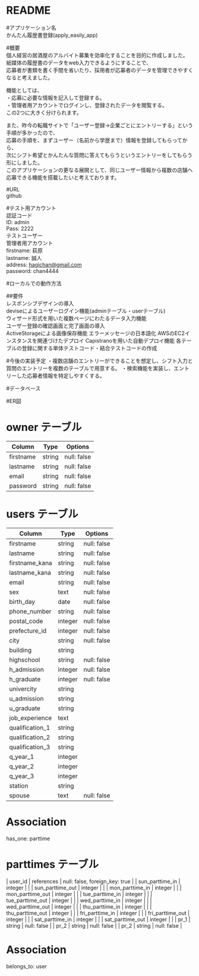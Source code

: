 # README

#アプリケーション名  
かんたん履歴書登録(apply_easily_app)  

#概要  
個人経営の居酒屋のアルバイト募集を効率化することを目的に作成しました。  
紙媒体の履歴書のデータをweb入力できるようにすることで、  
応募者が書類を書く手間を省いたり、採用者が応募者のデータを管理できやすくなると考えました。  
  
機能としては、  
・応募に必要な情報を記入して登録する。  
・管理者用アカウントでログインし、登録されたデータを閲覧する。  
この2つに大きく分けられます。  
  
また、昨今の転職サイトで「ユーザー登録→企業ごとにエントリーする」という手順が多かったので、  
応募の手順を、まずユーザー（名前から学歴まで）情報を登録してもらってから、  
次にシフト希望とかんたんな質問に答えてもらうというエントリーをしてもらう形にしました。  
このアプリケーションの更なる展開として、同じユーザー情報から複数の店舗へ応募できる機能を搭載したいと考えております。  
  
#URL  
github  
  
#テスト用アカウント  
認証コード  
ID: admin  
Pass: 2222  
テストユーザー  
管理者用アカウント  
firstname: 萩原  
lastname: 誠人  
address: hagichan@gmail.com  
password: chan4444  
  
#ローカルでの動作方法  


##要件  
レスポンシブデザインの導入  
deviseによるユーザーログイン機能(adminテーブル・userテーブル)  
ウィザード形式を用いた複数ページにわたるデータ入力機能  
ユーザー登録の確認画面と完了画面の導入  
ActiveStorageによる画像保存機能
エラーメッセージの日本語化
AWSのEC2インスタンスを関連づけたデプロイ
Capistranoを用いた自動デプロイ機能
各テーブルの登録に関する単体テストコード・結合テストコードの作成

#今後の実装予定
・複数店舗のエントリーができることを想定し、シフト入力と質問のエントリーを複数のテーブルで用意する。
・検索機能を実装し、エントリーした応募者情報を特定しやすくする。

#データベース

#ER図



# owner テーブル

| Column    | Type   | Options     |
| ------    | ------ | ----------- |
| firstname | string | null: false |
| lastname  | string | null: false |
| email     | string | null: false |
| password  | string | null: false |

# users テーブル

| Column           | Type       | Options                        |
| ---------------- | ---------- | ------------------------------ |
| firstname        | string     | null: false                    |
| lastname         | string     | null: false                    |
| firstname_kana   | string     | null: false                    |
| lastname_kana    | string     | null: false                    |
| email            | string     | null: false                    |
| sex              | text       | null: false                    |
| birth_day        | date       | null: false                    |
| phone_number     | string     | null: false                    |
| postal_code      | integer    | null: false                    |
| prefecture_id    | integer    | null: false                    |
| city             | string     | null: false                    |
| building         | string     |                                |
| highschool       | string     | null: false                    |
| h_admission      | integer    | null: false                    |
| h_graduate       | integer    | null: false                    |
| univercity       | string     |                                |
| u_admission      | string     |                                |
| u_graduate       | string     |                                |
| job_experience   | text       |                                |
| qualification_1  | string     |                                |
| qualification_2  | string     |                                |
| qualification_3  | string     |                                |
| q_year_1         | integer    |                                |
| q_year_2         | integer    |                                |
| q_year_3         | integer    |                                |
| station          | string     |                                |
| spouse           | text       | null: false                    |

# Association
  has_one: parttime

# parttimes テーブル

| user_id          | references | null: false, foreign_key: true |
| sun_parttime_in  | integer    |                                |
| sun_parttime_out | integer    |                                |
| mon_parttime_in  | integer    |                                |
| mon_parttime_out | integer    |                                |
| tue_parttime_in  | integer    |                                |
| tue_parttime_out | integer    |                                |
| wed_parttime_in  | integer    |                                |
| wed_parttime_out | integer    |                                |
| thu_parttime_in  | integer    |                                |
| thu_parttime_out | integer    |                                |
| fri_parttime_in  | integer    |                                |
| fri_parttime_out | integer    |                                |
| sat_parttime_in  | integer    |                                |
| sat_parttime_out | integer    |                                |
| pr_1             | string     | null: false                    |
| pr_2             | string     | null: false                    |
| pr_2             | string     | null: false                    |

# Association
  belongs_to: user
